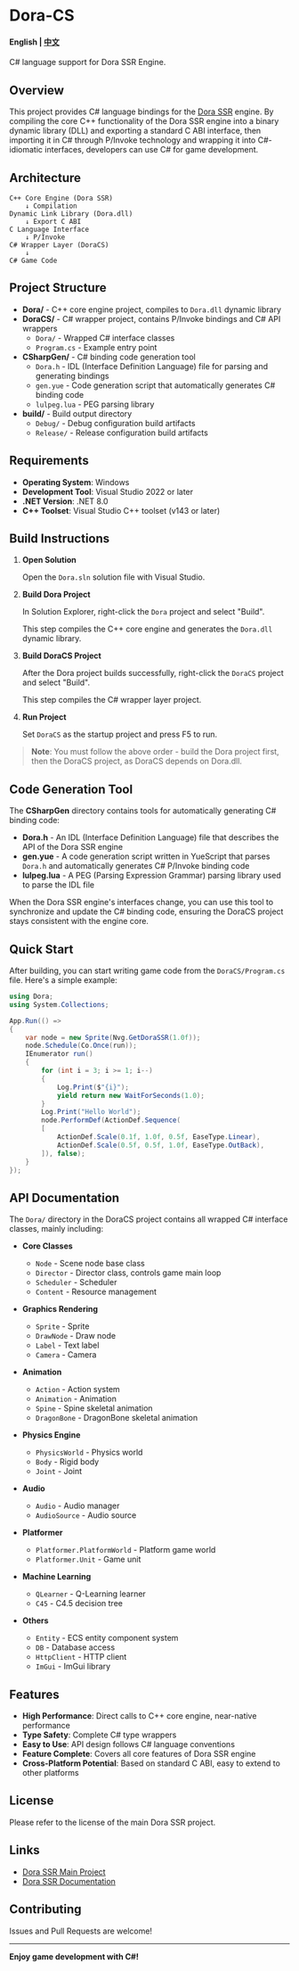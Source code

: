 # Dora-CS

#### English | [中文](README.zh-CN.md)

C# language support for Dora SSR Engine.

## Overview

This project provides C# language bindings for the [Dora SSR](https://github.com/IppClub/Dora-SSR) engine. By compiling the core C++ functionality of the Dora SSR engine into a binary dynamic library (DLL) and exporting a standard C ABI interface, then importing it in C# through P/Invoke technology and wrapping it into C#-idiomatic interfaces, developers can use C# for game development.

## Architecture

```
C++ Core Engine (Dora SSR)
    ↓ Compilation
Dynamic Link Library (Dora.dll)
    ↓ Export C ABI
C Language Interface
    ↓ P/Invoke
C# Wrapper Layer (DoraCS)
    ↓
C# Game Code
```

## Project Structure

- **Dora/** - C++ core engine project, compiles to `Dora.dll` dynamic library
- **DoraCS/** - C# wrapper project, contains P/Invoke bindings and C# API wrappers
  - `Dora/` - Wrapped C# interface classes
  - `Program.cs` - Example entry point
- **CSharpGen/** - C# binding code generation tool
  - `Dora.h` - IDL (Interface Definition Language) file for parsing and generating bindings
  - `gen.yue` - Code generation script that automatically generates C# binding code
  - `lulpeg.lua` - PEG parsing library
- **build/** - Build output directory
  - `Debug/` - Debug configuration build artifacts
  - `Release/` - Release configuration build artifacts

## Requirements

- **Operating System**: Windows
- **Development Tool**: Visual Studio 2022 or later
- **.NET Version**: .NET 8.0
- **C++ Toolset**: Visual Studio C++ toolset (v143 or later)

## Build Instructions

1. **Open Solution**

   Open the `Dora.sln` solution file with Visual Studio.

2. **Build Dora Project**

   In Solution Explorer, right-click the `Dora` project and select "Build".

   This step compiles the C++ core engine and generates the `Dora.dll` dynamic library.

3. **Build DoraCS Project**

   After the Dora project builds successfully, right-click the `DoraCS` project and select "Build".

   This step compiles the C# wrapper layer project.

4. **Run Project**

   Set `DoraCS` as the startup project and press F5 to run.

> **Note**: You must follow the above order - build the Dora project first, then the DoraCS project, as DoraCS depends on Dora.dll.

## Code Generation Tool

The **CSharpGen** directory contains tools for automatically generating C# binding code:

- **Dora.h** - An IDL (Interface Definition Language) file that describes the API of the Dora SSR engine
- **gen.yue** - A code generation script written in YueScript that parses `Dora.h` and automatically generates C# P/Invoke binding code
- **lulpeg.lua** - A PEG (Parsing Expression Grammar) parsing library used to parse the IDL file

When the Dora SSR engine's interfaces change, you can use this tool to synchronize and update the C# binding code, ensuring the DoraCS project stays consistent with the engine core.

## Quick Start

After building, you can start writing game code from the `DoraCS/Program.cs` file. Here's a simple example:

```csharp
using Dora;
using System.Collections;

App.Run(() =>
{
    var node = new Sprite(Nvg.GetDoraSSR(1.0f));
    node.Schedule(Co.Once(run));
    IEnumerator run()
    {
        for (int i = 3; i >= 1; i--)
        {
            Log.Print($"{i}");
            yield return new WaitForSeconds(1.0);
        }
        Log.Print("Hello World");
        node.PerformDef(ActionDef.Sequence(
        [
            ActionDef.Scale(0.1f, 1.0f, 0.5f, EaseType.Linear),
            ActionDef.Scale(0.5f, 0.5f, 1.0f, EaseType.OutBack),
        ]), false);
    }
});
```

## API Documentation

The `Dora/` directory in the DoraCS project contains all wrapped C# interface classes, mainly including:

- **Core Classes**
  - `Node` - Scene node base class
  - `Director` - Director class, controls game main loop
  - `Scheduler` - Scheduler
  - `Content` - Resource management

- **Graphics Rendering**
  - `Sprite` - Sprite
  - `DrawNode` - Draw node
  - `Label` - Text label
  - `Camera` - Camera

- **Animation**
  - `Action` - Action system
  - `Animation` - Animation
  - `Spine` - Spine skeletal animation
  - `DragonBone` - DragonBone skeletal animation

- **Physics Engine**
  - `PhysicsWorld` - Physics world
  - `Body` - Rigid body
  - `Joint` - Joint

- **Audio**
  - `Audio` - Audio manager
  - `AudioSource` - Audio source

- **Platformer**
  - `Platformer.PlatformWorld` - Platform game world
  - `Platformer.Unit` - Game unit

- **Machine Learning**
  - `QLearner` - Q-Learning learner
  - `C45` - C4.5 decision tree

- **Others**
  - `Entity` - ECS entity component system
  - `DB` - Database access
  - `HttpClient` - HTTP client
  - `ImGui` - ImGui library

## Features

- **High Performance**: Direct calls to C++ core engine, near-native performance
- **Type Safety**: Complete C# type wrappers
- **Easy to Use**: API design follows C# language conventions
- **Feature Complete**: Covers all core features of Dora SSR engine
- **Cross-Platform Potential**: Based on standard C ABI, easy to extend to other platforms

## License

Please refer to the license of the main Dora SSR project.

## Links

- [Dora SSR Main Project](https://github.com/IppClub/Dora-SSR)
- [Dora SSR Documentation](https://dora-ssr.net)

## Contributing

Issues and Pull Requests are welcome!

---

**Enjoy game development with C#!**
